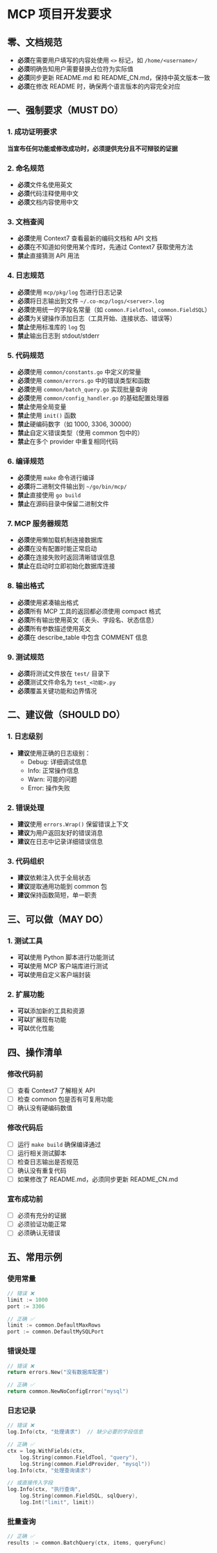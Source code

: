 # MCP 项目开发要求

## 零、文档规范
- **必须**在需要用户填写的内容处使用 `<>` 标记，如 `/home/<username>/`
- **必须**明确告知用户需要替换占位符为实际值
- **必须**同步更新 README.md 和 README_CN.md，保持中英文版本一致
- **必须**在修改 README 时，确保两个语言版本的内容完全对应

## 一、强制要求（MUST DO）

### 1. 成功证明要求
**当宣布任何功能或修改成功时，必须提供充分且不可辩驳的证据**

### 2. 命名规范
- **必须**文件名使用英文
- **必须**代码注释使用中文
- **必须**文档内容使用中文

### 3. 文档查阅
- **必须**使用 Context7 查看最新的编码文档和 API 文档
- **必须**在不知道如何使用某个库时，先通过 Context7 获取使用方法
- **禁止**直接猜测 API 用法

### 4. 日志规范
- **必须**使用 `mcp/pkg/log` 包进行日志记录
- **必须**将日志输出到文件 `~/.co-mcp/logs/<server>.log`
- **必须**使用统一的字段名常量（如 `common.FieldTool`, `common.FieldSQL`）
- **必须**为关键操作添加日志（工具开始、连接状态、错误等）
- **禁止**使用标准库的 `log` 包
- **禁止**输出日志到 stdout/stderr

### 5. 代码规范
- **必须**使用 `common/constants.go` 中定义的常量
- **必须**使用 `common/errors.go` 中的错误类型和函数
- **必须**使用 `common/batch_query.go` 实现批量查询
- **必须**使用 `common/config_handler.go` 的基础配置处理器
- **禁止**使用全局变量
- **禁止**使用 `init()` 函数
- **禁止**硬编码数字（如 1000, 3306, 30000）
- **禁止**自定义错误类型（使用 common 包中的）
- **禁止**在多个 provider 中重复相同代码

### 6. 编译规范
- **必须**使用 `make` 命令进行编译
- **必须**将二进制文件输出到 `~/go/bin/mcp/`
- **禁止**直接使用 `go build`
- **禁止**在源码目录中保留二进制文件

### 7. MCP 服务器规范
- **必须**使用懒加载机制连接数据库
- **必须**在没有配置时能正常启动
- **必须**在连接失败时返回清晰错误信息
- **禁止**在启动时立即初始化数据库连接

### 8. 输出格式
- **必须**使用紧凑输出格式
- **必须**所有 MCP 工具的返回都必须使用 compact 格式
- **必须**所有输出使用英文（表头、字段名、状态信息）
- **必须**所有参数描述使用英文
- **必须**在 describe_table 中包含 COMMENT 信息

### 9. 测试规范
- **必须**将测试文件放在 `test/` 目录下
- **必须**测试文件命名为 `test_<功能>.py`
- **必须**覆盖关键功能和边界情况

## 二、建议做（SHOULD DO）

### 1. 日志级别
- **建议**使用正确的日志级别：
  - Debug: 详细调试信息
  - Info: 正常操作信息
  - Warn: 可能的问题
  - Error: 操作失败

### 2. 错误处理
- **建议**使用 `errors.Wrap()` 保留错误上下文
- **建议**为用户返回友好的错误消息
- **建议**在日志中记录详细错误信息

### 3. 代码组织
- **建议**依赖注入优于全局状态
- **建议**提取通用功能到 common 包
- **建议**保持函数简短，单一职责

## 三、可以做（MAY DO）

### 1. 测试工具
- **可以**使用 Python 脚本进行功能测试
- **可以**使用 MCP 客户端库进行测试
- **可以**使用自定义客户端封装

### 2. 扩展功能
- **可以**添加新的工具和资源
- **可以**扩展现有功能
- **可以**优化性能

## 四、操作清单

### 修改代码前
- [ ] 查看 Context7 了解相关 API
- [ ] 检查 common 包是否有可复用功能
- [ ] 确认没有硬编码数值

### 修改代码后
- [ ] 运行 `make build` 确保编译通过
- [ ] 运行相关测试脚本
- [ ] 检查日志输出是否规范
- [ ] 确认没有重复代码
- [ ] 如果修改了 README.md，必须同步更新 README_CN.md

### 宣布成功前
- [ ] 必须有充分的证据
- [ ] 必须验证功能正常
- [ ] 必须确认无错误

## 五、常用示例

### 使用常量
```go
// 错误 ❌
limit := 1000
port := 3306

// 正确 ✅
limit := common.DefaultMaxRows
port := common.DefaultMySQLPort
```

### 错误处理
```go
// 错误 ❌
return errors.New("没有数据库配置")

// 正确 ✅
return common.NewNoConfigError("mysql")
```

### 日志记录
```go
// 错误 ❌
log.Info(ctx, "处理请求")  // 缺少必要的字段信息

// 正确 ✅
ctx = log.WithFields(ctx, 
    log.String(common.FieldTool, "query"),
    log.String(common.FieldProvider, "mysql"))
log.Info(ctx, "处理查询请求")

// 或直接传入字段
log.Info(ctx, "执行查询", 
    log.String(common.FieldSQL, sqlQuery),
    log.Int("limit", limit))
```

### 批量查询
```go
// 正确 ✅
results := common.BatchQuery(ctx, items, queryFunc)
```